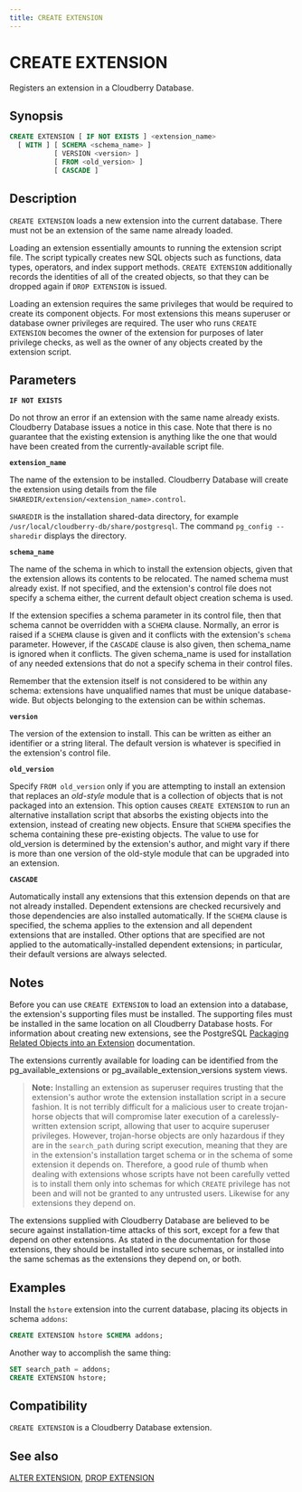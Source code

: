 ```yaml
---
title: CREATE EXTENSION
---
```


# CREATE EXTENSION

Registers an extension in a Cloudberry Database.

## Synopsis

```sql
CREATE EXTENSION [ IF NOT EXISTS ] <extension_name>
  [ WITH ] [ SCHEMA <schema_name> ]
           [ VERSION <version> ]
           [ FROM <old_version> ]
           [ CASCADE ]
```

## Description

`CREATE EXTENSION` loads a new extension into the current database. There must not be an extension of the same name already loaded.

Loading an extension essentially amounts to running the extension script file. The script typically creates new SQL objects such as functions, data types, operators, and index support methods. `CREATE EXTENSION` additionally records the identities of all of the created objects, so that they can be dropped again if `DROP EXTENSION` is issued.

Loading an extension requires the same privileges that would be required to create its component objects. For most extensions this means superuser or database owner privileges are required. The user who runs `CREATE EXTENSION` becomes the owner of the extension for purposes of later privilege checks, as well as the owner of any objects created by the extension script.

## Parameters

**`IF NOT EXISTS`**

Do not throw an error if an extension with the same name already exists. Cloudberry Database issues a notice in this case. Note that there is no guarantee that the existing extension is anything like the one that would have been created from the currently-available script file.

**`extension_name`**

The name of the extension to be installed. Cloudberry Database will create the extension using details from the file `SHAREDIR/extension/<extension_name>.control`.

`SHAREDIR` is the installation shared-data directory, for example `/usr/local/cloudberry-db/share/postgresql`. The command `pg_config --sharedir` displays the directory.

**`schema_name`**

The name of the schema in which to install the extension objects, given that the extension allows its contents to be relocated. The named schema must already exist. If not specified, and the extension's control file does not specify a schema either, the current default object creation schema is used.

If the extension specifies a schema parameter in its control file, then that schema cannot be overridden with a `SCHEMA` clause. Normally, an error is raised if a `SCHEMA` clause is given and it conflicts with the extension's `schema` parameter. However, if the `CASCADE` clause is also given, then schema_name is ignored when it conflicts. The given schema_name is used for installation of any needed extensions that do not a specify schema in their control files.

Remember that the extension itself is not considered to be within any schema: extensions have unqualified names that must be unique database-wide. But objects belonging to the extension can be within schemas.

**`version`**

The version of the extension to install. This can be written as either an identifier or a string literal. The default version is whatever is specified in the extension's control file.

**`old_version`**

Specify `FROM old_version` only if you are attempting to install an extension that replaces an *old-style* module that is a collection of objects that is not packaged into an extension. This option causes `CREATE EXTENSION` to run an alternative installation script that absorbs the existing objects into the extension, instead of creating new objects. Ensure that `SCHEMA` specifies the schema containing these pre-existing objects.
The value to use for old_version is determined by the extension's author, and might vary if there is more than one version of the old-style module that can be upgraded into an extension.

**`CASCADE`**

Automatically install any extensions that this extension depends on that are not already installed. Dependent extensions are checked recursively and those dependencies are also installed automatically. If the `SCHEMA` clause is specified, the schema applies to the extension and all dependent extensions that are installed. Other options that are specified are not applied to the automatically-installed dependent extensions; in particular, their default versions are always selected.

## Notes

Before you can use `CREATE EXTENSION` to load an extension into a database, the extension's supporting files must be installed. The supporting files must be installed in the same location on all Cloudberry Database hosts. For information about creating new extensions, see the PostgreSQL [Packaging Related Objects into an Extension](https://www.postgresql.org/docs/12/extend-extensions.html) documentation.

The extensions currently available for loading can be identified from the pg_available_extensions or pg_available_extension_versions system views.

> **Note:** Installing an extension as superuser requires trusting that the extension's author wrote the extension installation script in a secure fashion. It is not terribly difficult for a malicious user to create trojan-horse objects that will compromise later execution of a carelessly-written extension script, allowing that user to acquire superuser privileges. However, trojan-horse objects are only hazardous if they are in the `search_path` during script execution, meaning that they are in the extension's installation target schema or in the schema of some extension it depends on. Therefore, a good rule of thumb when dealing with extensions whose scripts have not been carefully vetted is to install them only into schemas for which `CREATE` privilege has not been and will not be granted to any untrusted users. Likewise for any extensions they depend on.

The extensions supplied with Cloudberry Database are believed to be secure against installation-time attacks of this sort, except for a few that depend on other extensions. As stated in the documentation for those extensions, they should be installed into secure schemas, or installed into the same schemas as the extensions they depend on, or both.</p></div>

## Examples

Install the `hstore` extension into the current database, placing its objects in schema `addons`:

```sql
CREATE EXTENSION hstore SCHEMA addons;
```

Another way to accomplish the same thing:

```sql
SET search_path = addons;
CREATE EXTENSION hstore;
```

## Compatibility

`CREATE EXTENSION` is a Cloudberry Database extension.

## See also

[ALTER EXTENSION](/docs/sql-stmts/sql-stmt-alter-extension.md), [DROP EXTENSION](/docs/sql-stmts/sql-stmt-drop-extension.md)
